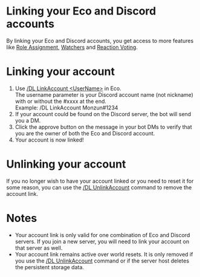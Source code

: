 # Linking your Eco and Discord accounts
By linking your Eco and Discord accounts, you get access to more features like [Role Assignment](Modules.md#roles), [Watchers](Modules.md#watchers) and [Reaction Voting](Modules.md#elections).  

# Linking your account
1. Use [/DL LinkAccount \<UserName>](#Commands.md) in Eco.  
    The username parameter is your Discord account name (not nickname) with or without the #xxxx at the end.  
    Example: /DL LinkAccount Monzun#1234  
2. If your account could be found on the Discord server, the bot will send you a DM.  
3. Click the approve button on the message in your bot DMs to verify that you are the owner of both the Eco and Discord account.  
4. Your account is now linked!  

# Unlinking your account
If you no longer wish to have your account linked or you need to reset it for some reason, you can use the [/DL UnlinkAccount](#Commands.md) command to remove the account link.  

# Notes
* Your account link is only valid for one combination of Eco and Discord servers. If you join a new server, you will need to link your account on that server as well.  
* Your account link remains active over world resets. It is only removed if you use the [/DL UnlinkAccount](#Commands.md) command or if the server host deletes the persistent storage data.  